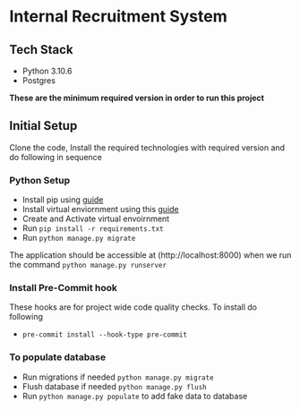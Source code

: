 # Internal Recruitment System

## Tech Stack
- Python 3.10.6
- Postgres


**These are the minimum required version in order to run this project**


## Initial Setup
Clone the code, Install the required technologies with required version and do following in sequence

### Python Setup
- Install pip using [guide](https://pip.pypa.io/en/stable/installation/)
- Install virtual enviornment using this [guide](https://virtualenv.pypa.io/en/latest/index.html)
- Create and Activate virtual envoirnment
- Run `pip install -r requirements.txt`
- Run `python manage.py migrate`

The application should be accessible at (http://localhost:8000) when we run the command `python manage.py runserver`

### Install Pre-Commit hook
These hooks are for project wide code quality checks.
To install do following
- `pre-commit install --hook-type pre-commit`

### To populate database
- Run migrations if needed `python manage.py migrate`
- Flush database if needed `python manage.py flush`
- Run `python manage.py populate` to add fake data to database

